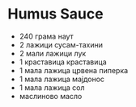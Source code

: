 # Humus Sauce

- 240 грама наут
- 2 лажици сусам-тахини
- 2 мали лажици лук
- 1 краставица краставица
- 1 мала лажица црвена пиперка
- 1 мала лажица мајдонос
- 1 мала лажица сол
- маслиново масло
